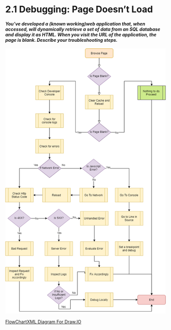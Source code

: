 # 2.1 Debugging: Page Doesn’t Load

#### *You’ve developed a (known working)web application that, when accessed, will dynamically retrieve a set of data from an SQL database and display it as HTML. When you visit the URL of the application, the page is blank. Describe your troubleshooting steps.*

![](https://github.com/sabinayakc/metronet/blob/main/Assets/Debugging_PageDoesntLoad_FlowChart.png)

[FlowChartXML Diagram For Draw.IO](https://raw.githubusercontent.com/sabinayakc/metronet/main/Assets/Debugging_PageDoesntLoad_FlowChart.xml)

